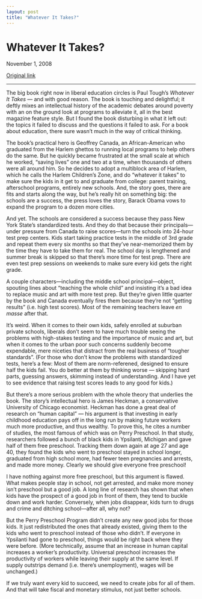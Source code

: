 ```yaml
---
layout: post
title: "Whatever It Takes?"
---
```

Whatever It Takes?
==================

November 1, 2008

[Original link](http://www.aaronsw.com/weblog/whateverittakes)

* * * * *

The big book right now in liberal education circles is Paul Tough’s
*Whatever It Takes* — and with good reason. The book is touching and
delightful; it deftly mixes an intellectual history of the academic
debates around poverty with an on the ground look at programs to
alleviate it, all in the best magazine feature style. But I found the
book disturbing in what it left out: the topics it failed to discuss and
the questions it failed to ask. For a book about education, there sure
wasn’t much in the way of critical thinking.

The book’s practical hero is Geoffrey Canada, an African-American who
graduated from the Harlem ghettos to running local programs to help
others do the same. But he quickly became frustrated at the small scale
at which he worked, “saving lives” one and two at a time, when thousands
of others were all around him. So he decides to adopt a multiblock area
of Harlem, which he calls the Harlem Children’s Zone, and do “whatever
it takes” to make sure the kids in it get to and graduate from college:
parent training, afterschool programs, entirely new schools. And, the
story goes, there are fits and starts along the way, but he’s really hit
on something big: the schools are a success, the press loves the story,
Barack Obama vows to expand the program to a dozen more cities.

And yet. The schools are considered a success because they pass New York
State’s standardized tests. And they do that because their
principals—under pressure from Canada to raise scores—turn the schools
into 24-hour test prep centers. Kids start taking practice tests in the
middle of 3rd grade and repeat them every six months so that they’ve
near-memorized them by the time they have to take them for real. The
school day is lengthened and summer break is skipped so that there’s
more time for test prep. There are even test prep sessions on weekends
to make sure every kid gets the right grade.

A couple characters—including the middle school principal—object,
spouting lines about “teaching the whole child” and insisting it’s a bad
idea to replace music and art with more test prep. But they’re given
little quarter by the book and Canada eventually fires them because
they’re not “getting results” (i.e. high test scores). Most of the
remaining teachers leave *en masse* after that.

It’s weird. When it comes to their own kids, safely enrolled at suburban
private schools, liberals don’t seem to have much trouble seeing the
problems with high-stakes testing and the importance of music and art,
but when it comes to the urban poor such concerns suddenly become
expendable, mere niceties that distract from the real business of
“tougher standards”. (For those who don’t know the problems with
standardized tests, here’s a few: Most of them are norm-referened,
designed to ensure half the kids fail. You do better at them by thinking
worse — skipping hard parts, guessing answers, skimming instead of
understanding. And I have yet to see evidence that raising test scores
leads to any good for kids.)

But there’s a more serious problem with the whole theory that underlies
the book. The story’s intellectual hero is James Heckman, a conservative
University of Chicago economist. Heckman has done a great deal of
research on “human capital” — his argument is that investing in early
childhood education pays off in the long run by making future workers
much more productive, and thus wealthy. To prove this, he cites a number
of studies, the most famous of which was on Perry Preschool. In that
study, researchers followed a bunch of black kids in Ypsilanti, Michigan
and gave half of them free preschool. Tracking them down again at age 27
and age 40, they found the kids who went to preschool stayed in school
longer, graduated from high school more, had fewer teen pregnancies and
arrests, and made more money. Clearly we should give everyone free
preschool!

I have nothing against more free preschool, but this argument is flawed.
What makes people stay in school, not get arrested, and make more money
isn’t preschool but a good job. A long line of research has shown that
when kids have the prospect of a good job in front of them, they tend to
buckle down and work harder. Conversely, when jobs disappear, kids turn
to drugs and crime and ditching school—after all, why not?

But the Perry Preschool Program didn’t create any new good jobs for
those kids. It just redistributed the ones that already existed, giving
them to the kids who went to preschool instead of those who didn’t. If
everyone in Ypsilanti had gone to preschool, things would be right back
where they were before. (More technically, assume that an increase in
human capital increases a worker’s productivity. Universal preschool
increases the productivity of workers while leaving their supply at the
same level. If supply outstrips demand (i.e. there’s unemployment),
wages will be unchanged.)

If we truly want every kid to succeed, we need to create jobs for all of
them. And that will take fiscal and monetary stimulus, not just better
schools.
